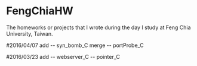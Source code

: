 # FengChiaHW
The homeworks or projects that I wrote during the day I study at Feng Chia University, Taiwan.

#2016/04/07
add -- syn_bomb_C
merge -- portProbe_C

#2016/03/23
add -- webserver_C
	-- pointer_C
